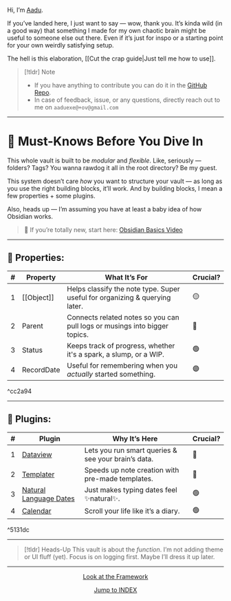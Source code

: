 Hi, I’m [Aadu](https://linktr.ee/aaduexe).

If you’ve landed here, I just want to say — wow, thank you. It’s kinda wild (in a good way) that something I made for my own chaotic brain might be useful to someone else out there. Even if it’s just for inspo or a starting point for your own weirdly satisfying setup.

The hell is this elaboration, [[Cut the crap guide|Just tell me how to use]].

>[!tldr] Note
>- If you have anything to contribute you can do it in the [GitHub Repo](https://github.com/aaduexe/adhd-logging).
>- In case of feedback, issue, or any questions, directly reach out to me on `aaduexe@+ov@gmail.com`

<!-- 
[version:: 1.0.0]
-->

---

# 🧠 Must-Knows Before You Dive In

This whole vault is built to be *modular* and *flexible*. Like, seriously — folders? Tags? You wanna rawdog it all in the root directory? Be my guest.

This system doesn’t care *how* you want to structure your vault — as long as you use the right building blocks, it’ll work. And by building blocks, I mean a few properties + some plugins.

Also, heads up — I’m assuming you have at least a baby idea of how Obsidian works.

> 🐣 If you’re totally new, start here: [Obsidian Basics Video](https://www.youtube.com/watch?v=QgbLb6QCK88)

---

## 🧱 Properties:

| #   | Property   | What It’s For                                                               | Crucial? |
| --- | ---------- | --------------------------------------------------------------------------- | -------- |
| 1   | [[Object]] | Helps classify the note type. Super useful for organizing & querying later. | 🟡       |
| 2   | Parent     | Connects related notes so you can pull logs or musings into bigger topics.  | 🔴       |
| 3   | Status     | Keeps track of progress, whether it's a spark, a slump, or a WIP.           | 🟢       |
| 4   | RecordDate | Useful for remembering when you *actually* started something.               | 🟣       |

^cc2a94

---

## 🔌 Plugins:

| #   | Plugin                                                                           | Why It’s Here                                       | Crucial? |
| --- | -------------------------------------------------------------------------------- | --------------------------------------------------- | -------- |
| 1   | [Dataview](https://blacksmithgu.github.io/obsidian-dataview/)                    | Lets you run smart queries & see your brain’s data. | 🔴       |
| 2   | [Templater](https://silentvoid13.github.io/Templater/introduction.html)          | Speeds up note creation with pre-made templates.    | 🔴       |
| 3   | [Natural Language Dates](https://www.obsidianstats.com/plugins/nldates-obsidian) | Just makes typing dates feel ✨natural✨.             | 🟢       |
| 4   | [Calendar](https://github.com/liamcain/obsidian-calendar-plugin)                 | Scroll your life like it’s a diary.                 | 🟢       |

^5131dc

---

> [!tldr] Heads-Up
> This vault is about the *function*. I’m not adding theme or UI fluff (yet). Focus is on logging first. Maybe I’ll dress it up later.

---
<p align="center"><a href= "obsidian://open?vault=Vault&file=00_Guide%2FFramework.canvas">Look at the Framework</a></p>
<p align="center"><a href= "obsidian://open?vault=Vault&file=00_Guide%2FINDEX">Jump to INDEX</a></p>

